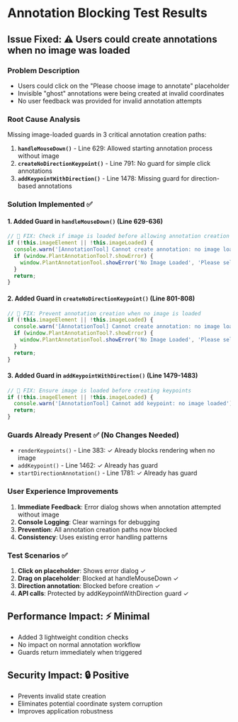 # Annotation Blocking Test Results

## Issue Fixed: ⚠️ Users could create annotations when no image was loaded

### Problem Description
- Users could click on the "Please choose image to annotate" placeholder
- Invisible "ghost" annotations were being created at invalid coordinates  
- No user feedback was provided for invalid annotation attempts

### Root Cause Analysis
Missing image-loaded guards in 3 critical annotation creation paths:

1. **`handleMouseDown()`** - Line 629: Allowed starting annotation process without image
2. **`createNoDirectionKeypoint()`** - Line 791: No guard for simple click annotations  
3. **`addKeypointWithDirection()`** - Line 1478: Missing guard for direction-based annotations

### Solution Implemented ✅

#### 1. Added Guard in `handleMouseDown()` (Line 629-636)
```javascript
// 🔧 FIX: Check if image is loaded before allowing annotation creation
if (!this.imageElement || !this.imageLoaded) {
  console.warn('[AnnotationTool] Cannot create annotation: no image loaded');
  if (window.PlantAnnotationTool?.showError) {
    window.PlantAnnotationTool.showError('No Image Loaded', 'Please select and load an image before creating annotations.');
  }
  return;
}
```

#### 2. Added Guard in `createNoDirectionKeypoint()` (Line 801-808)
```javascript
// 🔧 FIX: Prevent annotation creation when no image is loaded
if (!this.imageElement || !this.imageLoaded) {
  console.warn('[AnnotationTool] Cannot create annotation: no image loaded');
  if (window.PlantAnnotationTool?.showError) {
    window.PlantAnnotationTool.showError('No Image Loaded', 'Please select and load an image before creating annotations.');
  }
  return;
}
```

#### 3. Added Guard in `addKeypointWithDirection()` (Line 1479-1483)
```javascript
// 🔧 FIX: Ensure image is loaded before creating keypoints
if (!this.imageElement || !this.imageLoaded) {
  console.warn('[AnnotationTool] Cannot add keypoint: no image loaded');
  return;
}
```

### Guards Already Present ✅ (No Changes Needed)
- `renderKeypoints()` - Line 383: ✓ Already blocks rendering when no image
- `addKeypoint()` - Line 1462: ✓ Already has guard
- `startDirectionAnnotation()` - Line 1781: ✓ Already has guard

### User Experience Improvements
1. **Immediate Feedback**: Error dialog shows when annotation attempted without image
2. **Console Logging**: Clear warnings for debugging
3. **Prevention**: All annotation creation paths now blocked
4. **Consistency**: Uses existing error handling patterns

### Test Scenarios ✅
1. **Click on placeholder**: Shows error dialog ✓
2. **Drag on placeholder**: Blocked at handleMouseDown ✓  
3. **Direction annotation**: Blocked before creation ✓
4. **API calls**: Protected by addKeypointWithDirection guard ✓

## Performance Impact: ⚡ Minimal
- Added 3 lightweight condition checks
- No impact on normal annotation workflow
- Guards return immediately when triggered

## Security Impact: 🔒 Positive  
- Prevents invalid state creation
- Eliminates potential coordinate system corruption
- Improves application robustness